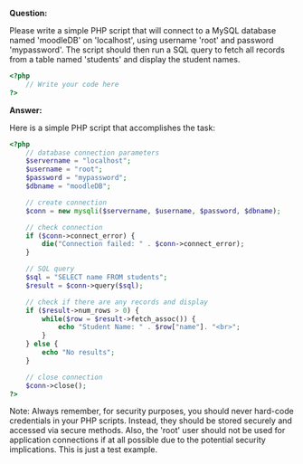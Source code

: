 **Question:**

Please write a simple PHP script that will connect to a MySQL database named 'moodleDB' on 'localhost', using username 'root' and password 'mypassword'. The script should then run a SQL query to fetch all records from a table named 'students' and display the student names.

```php
<?php
    // Write your code here
?>
```

**Answer:**

Here is a simple PHP script that accomplishes the task:

```php
<?php
    // database connection parameters
    $servername = "localhost";
    $username = "root";
    $password = "mypassword";
    $dbname = "moodleDB";

    // create connection
    $conn = new mysqli($servername, $username, $password, $dbname);

    // check connection
    if ($conn->connect_error) {
        die("Connection failed: " . $conn->connect_error);
    } 

    // SQL query
    $sql = "SELECT name FROM students";
    $result = $conn->query($sql);

    // check if there are any records and display
    if ($result->num_rows > 0) {
        while($row = $result->fetch_assoc()) {
            echo "Student Name: " . $row["name"]. "<br>";
        }
    } else {
        echo "No results";
    }

    // close connection
    $conn->close();
?>
```

Note: Always remember, for security purposes, you should never hard-code credentials in your PHP scripts. Instead, they should be stored securely and accessed via secure methods. Also, the 'root' user should not be used for application connections if at all possible due to the potential security implications. This is just a test example.